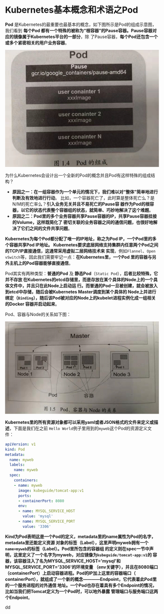 Kubernetes基本概念和术语之Pod
================================================================================
**Pod** 是Kubernetes的最重要也最基本的概念，如下图所示是Pod的组成示意图，我们看到 **每个Pod
都有一个特殊的被称为“根容器”的Pause容器。Pause容器对应的镜像属于Kubernetes平台的一部分**，除
了Pause容器，**每个Pod还包含一个或多个紧密相关的用户业务容器**。

![Pod组成示意图](img/1.png)

为什么Kubernetes会设计出一个全新的Pod的概念并且Pod有这样特殊的组成结构？
+ **原因之一：在一组容器作为一个单元的情况下，我们难以对“整体”简单地进行判断及有效地进行行动**。
比如，一个容器死亡了，此时算是整体死亡么？是N/M的死亡率么？**引入业务无关并且不易死亡的Pause容
器作为Pod的根容器，以它的状态代表整个容器组的状态，就简单、巧妙地解决了这个难题**。
+ **原因之二：Pod里的多个业务容器共享Pause容器的IP，共享Pause容器挂接的Volume，这样既简化了
密切关联的业务容器之间的通信问题，也很好地解决了它们之间的文件共享问题**。

**Kubernetes为每个Pod都分配了唯一的IP地址，称之为Pod IP，一个Pod里的多个容器共享Pod IP地址。
Kubernetes要求底层网络支持集群内任意两个Pod之间的TCP/IP直接通信，这通常采用虚拟二层网络技术来
实现**，例如`Flannel`、`Open vSwitch`等，因此我们需要牢记一点：**在Kubernetes里，一个Pod
里的容器与另外主机上的Pod容器能够直接通信**。

Pod其实有两种类型：**普通的Pod** 及 **静态Pod**（`Static Pod`），**后者比较特殊，它并不存放
在Kubernetes的etcd存储里，而是存放在某个具体的Node上的一个具体文件中，并且只在此Node上启动运
行。而普通的Pod一旦被创建，就会被放入到etcd中存储，随后会被Kubernetes Master调度到某个具体的
Node上并进行绑定（`Binding`），随后该Pod被对应的Node上的kubelet进程实例化成一组相关的Docker
容器并启动起来**。

Pod、容器与Node的关系如下图：

![Pod、容器与Node的关系](img/2.png)

**Kubernetes里的所有资源对象都可以采用yaml或者JSON格式的文件来定义或描述**，下面是我们在之前
`Hello World`例子里用到的`myweb`这个Pod的资源定义文件：
```yaml
apiVersion: v1
kind: Pod
metadata:
  name: myweb
  labels:
    name: myweb
  spec:
    containers:
    - name: myweb
      image: kubeguide/tomcat-app:v1
      ports:
      - containerPort: 8080
      env:
      - name: MYSQL_SERVICE_HOST
        value: 'mysql'
      - name: MYSQL_SERVICE_PORT
        value: '3306'
```
**Kind为Pod表明这是一个Pod的定义，metadata里的name属性为Pod的名字，metadata里还能定义资源
对象的标签（Label），这里声明myweb拥有一个`name=myweb`的标签（Label）。Pod里所包含的容器组
的定义则在spec一节中声明，这里定义了一个名字为myweb，对应镜像为`kubeguide/tomcat-app:v1`的
容器，该容器注入了名为MYSQL_SERVICE_HOST='mysql'和MYSQL_SERVICE_PORT='3306'的环境变量
（env关键字），并且在8080端口（containerPort）上启动容器进程。Pod的IP加上这里的容器端口（
containerPort），就组成了一个新的概念————Endpoint，它代表着此Pod里的一个服务进程的对外通信
地址。一个Pod也存在着具有多个Endpoint的情况，比如当我们把Tomcat定义为一个Pod时，可以地外暴露
管理端口与服务端口这两个Endpoint**。



































dd
